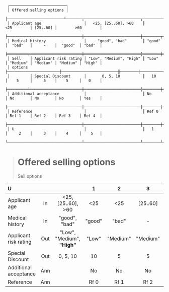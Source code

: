 ```text
 ┌─────────────────────────┐
 │ Offered selling options │
 ├─────────────────────────┴───────┬─────────────────────────╥───────────────────┬──────────┬───────────────────┐
 │ Applicant age                   │   <25, [25..60], >60    ║        <25        │ [25..60] │        >60        │
 ├─────────────────────────────────┼─────────────────────────╫────────┬──────────┼──────────┼──────────┬────────┤
 │ Medical history                 │     "good", "bad"       ║ "good" │  "bad"   │     -    │  "good"  │ "bad"  │
 ╞═════════╤═══════════════════════╪═════════════════════════╬════════╪══════════╪══════════╪══════════╪════════╡
 │ Sell    │ Applicant risk rating │ "Low", "Medium", "High" ║ "Low"  │ "Medium" │ "Medium" │ "Medium" │ "High" │
 │ options ├───────────────────────┼─────────────────────────╫────────┼──────────┼──────────┼──────────┼────────┤
 │         │ Special Discount      │       0, 5, 10          ║   10   │    5     │     5    │    5     │   0    │
 ╞═════════╧═══════════════════════╪═════════════════════════╬════════╪══════════╪══════════╪══════════╪════════╡
 │ Additional acceptance           │                         ║ No     │ No       │ No       │ No       │ Yes    │
 ├─────────────────────────────────┼─────────────────────────╫────────┼──────────┼──────────┼──────────┼────────┤
 │ Reference                       │                         ║ Ref 0  │ Ref 1    │ Ref 2    │ Ref 3    │ Ref 4  │
 ├─────────────────────────────────┼─────────────────────────╫────────┼──────────┼──────────┼──────────┼────────┤
 │ U                               │                         ║   1    │     2    │     3    │    4     │    5   │
 └─────────────────────────────────┴─────────────────────────╨────────┴──────────┴──────────┴──────────┴────────┘
```

> # Offered selling options
> Sell options

| U                     |     |                             |   1    |    2     |    3     |    4     |   5    |
|:----------------------|:---:|:---------------------------:|:------:|:--------:|:--------:|:--------:|:------:|
| Applicant age         | In  |     <25, [25..60], >60      |  <25   |   <25    | [25..60] |   >60    |  >60   |
| Medical history       | In  |        "good", "bad"        | "good" |  "bad"   |    -     |  "good"  | "bad"  |
| Applicant risk rating | Out | "Low", "Medium", **"High"** | "Low"  | "Medium" | "Medium" | "Medium" | "High" |
| Special Discount      | Out |          0, 5, 10           |   10   |    5     |    5     |    5     |   0    |
| Additional acceptance | Ann |                             |   No   |    No    |    No    |    No    |  Yes   |
| Reference             | Ann |                             |  Rf 0  |   Rf 1   |   Rf 2   |   Rf 3   |  Rf 4  |

